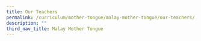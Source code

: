 ```yaml
---
title: Our Teachers
permalink: /curriculum/mother-tongue/malay-mother-tongue/our-teachers/
description: ""
third_nav_title: Malay Mother Tongue
---
```

